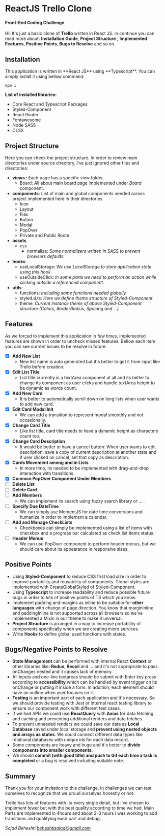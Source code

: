 # ReactJS Trello Clone
<h4> Front-End Coding Challenge</h4>

Hi! It's just a basic clone of **Trello** written in React JS.
In continue you can read more about: **Installation Guide**, **Project Structure** , **Implemented Features**,  **Positive Points**, **Bugs to Resolve** and so on.


<h2>Installation</h2>
This application is written in **React JS** using **Typescript**. You can simply install it using bellow command:

`npm i`

**List of installed libraries:**

 - Core React and Typescript Packages
 - Styled-Component
 - React Router
 - Fontawesome
 - Node SASS
 - CLSX

<h2>Project Structure</h2>
Here you can check the project structure. In order to review main directories under source directory, i've just ignored other files and directories:

 - **views :** Each page has a specific view folder.
	 - Board: All about main board page implemented under *Board* component.
 - **components**:  List of main and global components needed across project implemented here in their directories.
	 - Icon
	 - Layout
	 - Flex
	 - Button
	 - Modal
	 - PopOver
	 - Private and Public Route
 - **assets**
	 - css
		 - normalize: *Some normalizers written in SASS to prevent browsers defaults*
 - **hooks**:
	 - useLocalStorage: *We use LocalStorage to store application state using this hook.*
	 - useOutsideClick: *In some parts we need to perform an action while clicking outside a referenced component.*
 - **utils**:
	 - functions: *Including some functions needed globally*
	 - styled.d.ts: *Here we define theme structure of Styled-Component*
	 - theme: *Current instance theme of above Styled-Component structure (Colors, BorderRadius, Spacing and ...)*

<h2>Features</h2>
As we forced to implement this application in few times, implemented features are shown in order to uncheck missed features. Bellow each item you can see current issues to be resolve in future:

 - [x] **Add New List**
	 - New list name is auto generated but it's better to get it from input like Trello before creation.
 - [x] **Edit List Title**
	 - List title currently is a textArea component at all and its better to change its component as user clicks and handle textArea height to be dynamic as words count.
 - [x] **Add New Card**
	 - It is better to automatically scroll down on long lists when user wants to add new card.
 - [x] **Edit Card Modal Init**
	 - We can add a transition to represent modal smoothly and not occasionally.
 - [x] **Change Card Title**
	 - Like list title, card title needs to have a dynamic height as characters count too.
 - [x] **Change Card Description**
	 - 	 It would be better to have a cancel button: When user wants to edit description, save a copy of current description at another state and if user clicked on cancel, set that copy as description.
 - [x] **Cards Movement among and in Lists**
	 - In more time, its needed to be implemented with drag-and-drop interaction with transitions.		
 - [x] **Common PopOver Component Under Members**
 - [ ] **Delete List**
 - [ ] **Delete Card**
 - [ ] **Add Members**
	 - We can implement its search using fuzzy search library or ... .
 - [ ] **Specify Due DateTime**
	 - 	We can simply use MomentJS for date time conversions and humanize in order to implement a calendar.
 - [ ] **Add and Manage CheckLists**
	 - Checkboxes can simply be implemented using a list of items with checkbox and a progress bar calculated as check list items status.
 - [ ] **Header Menus**
	 - We can use PopOver component to perform header menus, but we should care about its appearance in responsive sizes.

<h2>Positive Points</h2>

 - Using **Styled-Component** to reduce CSS first load size in order to improve portability and reusability of components. Global styles are implemented with CreateGlobalStyled of Styled-Component.
 - Using **Typescript** to increase readability and reduce possible future bugs in order to lots of positive points of TS which you know.
 - Implement padding and margins as inline to be suitable for **other languages** with change of page direction. You know that marginInline and paddingInline is not supported across all browsers so we've implemented a Mixin in our theme to make it universal.
 - **Project Structure** is arranged in a way to increase portability of components specifically when we are creating micro services.
 - Write **Hooks** to define global used functions with states.

<h2>Bugs/Negative Points to Resolve</h2>

 - **State Management** can be performed with internal React **Context** or other libraries like: **Redux**, **Recoil** and ... and it's not appropriate to pass onChanges nested and it causes lack of memory.
 - All inputs and one-line textareas should be submit with Enter key press according to **accessibility** which can be handled by event trigger on its onChange or putting it inside a form. In addition, each element should have an outline when user focuses on it.
 - **Testing** is an important part of each application and it's necessary. So we should provide testing with Jest or internal react testing library to ensure our component work with different test cases.
 - If we had APIs we could use **ReactQuery** with **Axios** for data fetching and caching and preventing additional renders and data fetches.
 - To prevent unneeded renders we could save our data as **Local Database** saved under local storage and **prevent using nested objects and arrays as states**. We could connect different data types like relational databases with unique ids for each data record.
 - Some components are heavy and huge and it's better to **divide components into smaller components**.
 - We should **commit (with good title) and push to Git each time a task is completed** or a bug is resolved including suitable note.

## Summary

Thank you for your invitation to this challenge. In challenges we can test ourselves to recognize that we proud ourselves honestly or not.

Trello has lots of features with its every single detail, but i've chosen to implement fewer but with the best quality according to time we had. Main Parts are implemented in 4hours and about 2-3 hours i was working to add transitions and qualifying each part and debug.

*Sajad Beheshti*
*beheshtisajad@gmail.com*